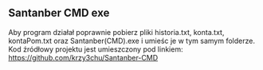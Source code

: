 ## Santanber CMD exe
Aby program działał poprawnie pobierz pliki historia.txt, konta.txt, kontaPom.txt oraz Santanber(CMD).exe i umieśc je w tym samym folderze.  
Kod źródłowy projektu jest umieszczony pod linkiem: https://github.com/krzy3chu/Santanber-CMD

